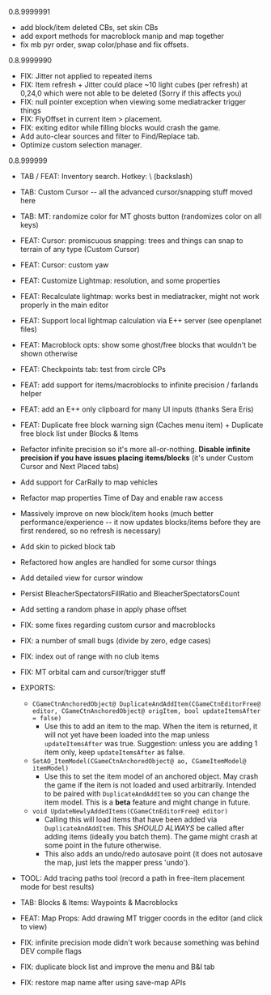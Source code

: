 0.8.9999991

- add block/item deleted CBs, set skin CBs
- add export methods for macroblock manip and map together
- fix mb pyr order, swap color/phase and fix offsets.

0.8.9999990

- FIX: Jitter not applied to repeated items
- FIX: Item refresh + Jitter could place ~10 light cubes (per refresh) at 0,24,0 which were not able to be deleted (Sorry if this affects you)
- FIX: null pointer exception when viewing some mediatracker trigger things
- FIX: FlyOffset in current item > placement.
- FIX: exiting editor while filling blocks would crash the game.
- Add auto-clear sources and filter to Find/Replace tab.
- Optimize custom selection manager.

0.8.999999

- TAB / FEAT: Inventory search. Hotkey: \ (backslash)
- TAB: Custom Cursor -- all the advanced cursor/snapping stuff moved here
- TAB: MT: randomize color for MT ghosts button (randomizes color on all keys)
- FEAT: Cursor: promiscuous snapping: trees and things can snap to terrain of any type (Custom Cursor)
- FEAT: Cursor: custom yaw
- FEAT: Customize Lightmap: resolution, and some properties
- FEAT: Recalculate lightmap: works best in mediatracker, might not work properly in the main editor
- FEAT: Support local lightmap calculation via E++ server (see openplanet files)
- FEAT: Macroblock opts: show some ghost/free blocks that wouldn't be shown otherwise
- FEAT: Checkpoints tab: test from circle CPs
- FEAT: add support for items/macroblocks to infinite precision / farlands helper
- FEAT: add an E++ only clipboard for many UI inputs (thanks Sera Eris)
- FEAT: Duplicate free block warning sign (Caches menu item) + Duplicate free block list under Blocks & Items
- Refactor infinite precision so it's more all-or-nothing. **Disable infinite precision if you have issues placing items/blocks** (it's under Custom Cursor and Next Placed tabs)
- Add support for CarRally to map vehicles
- Refactor map properties Time of Day and enable raw access
- Massively improve on new block/item hooks (much better performance/experience -- it now updates blocks/items before they are first rendered, so no refresh is necessary)
- Add skin to picked block tab
- Refactored how angles are handled for some cursor things
- Add detailed view for cursor window
- Persist BleacherSpectatorsFillRatio and BleacherSpectatorsCount
- Add setting a random phase in apply phase offset
- FIX: some fixes regarding custom cursor and macroblocks
- FIX: a number of small bugs (divide by zero, edge cases)
- FIX: index out of range with no club items
- FIX: MT orbital cam and cursor/trigger stuff

- EXPORTS:
  - `CGameCtnAnchoredObject@ DuplicateAndAddItem(CGameCtnEditorFree@ editor, CGameCtnAnchoredObject@ origItem, bool updateItemsAfter = false)`
    - Use this to add an item to the map. When the item is returned, it will not yet have been loaded into the map unless `updateItemsAfter` was true. Suggestion: unless you are adding 1 item only, keep `updateItemsAfter` as false.
  - `SetAO_ItemModel(CGameCtnAnchoredObject@ ao, CGameItemModel@ itemModel)`
    - Use this to set the item model of an anchored object. May crash the game if the item is not loaded and used arbitrarily. Intended to be paired with `DuplicateAndAddItem` so you can change the item model. This is a **beta** feature and might change in future.
  - `void UpdateNewlyAddedItems(CGameCtnEditorFree@ editor)`
    - Calling this will load items that have been added via `DuplicateAndAddItem`. This *SHOULD ALWAYS* be called after adding items (ideally you batch them). The game might crash at some point in the future otherwise.
    - This also adds an undo/redo autosave point (it does not autosave the map, just lets the mapper press 'undo').



- TOOL: Add tracing paths tool (record a path in free-item placement mode for best results)
- TAB: Blocks & Items: Waypoints & Macroblocks
- FEAT: Map Props: Add drawing MT trigger coords in the editor (and click to view)
- FIX: infinite precision mode didn't work because something was behind DEV compile flags
- FIX: duplicate block list and improve the menu and B&I tab
- FIX: restore map name after using save-map APIs
